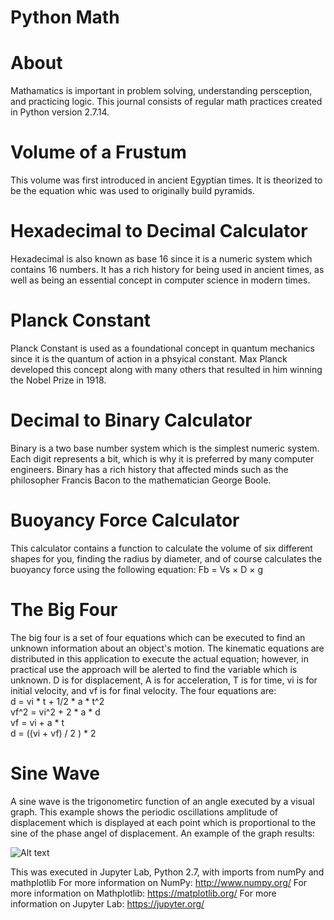 # Python Math

# About
Mathamatics is important in problem solving, understanding persception, and practicing logic. This journal consists of regular math practices created in Python version 2.7.14.

# Volume of a Frustum
This volume was first introduced in ancient Egyptian times. It is theorized to be the equation whic was used to originally build pyramids.

# Hexadecimal to Decimal Calculator
Hexadecimal is also known as base 16 since it is a numeric system which contains 16 numbers. It has a rich history for being used in ancient times, as well as being an essential concept in computer science in modern times. 

# Planck Constant
Planck Constant is used as a foundational concept in quantum mechanics since it is the quantum of action in a phsyical constant. Max Planck developed this concept along with many others that resulted in him winning the Nobel Prize in 1918. 

# Decimal to Binary Calculator
Binary is a two base number system which is the simplest numeric system. Each digit represents a bit, which is why it is preferred by many computer engineers. Binary has a rich history that affected minds such as the philosopher Francis Bacon to the mathematician George Boole.

# Buoyancy Force Calculator
This calculator contains a function to calculate the volume of six different shapes for you, finding the radius by diameter, and of course calculates the buoyancy force using the following equation:  Fb = Vs × D × g

# The Big Four
The big four is a set of four equations which can be executed to find an unknown information about an object's motion. The kinematic equations are distributed in this application to execute the actual equation; however, in practical use the approach will be alerted to find the variable which is unknown. D is for displacement, A is for acceleration, T is for time, vi is for initial velocity, and vf is for final velocity. The four equations are:         
d = vi * t + 1/2 * a * t^2          
vf^2 = vi^2 + 2 * a * d     
vf = vi + a * t                     
d = ((vi + vf) / 2 ) * 2

# Sine Wave
A sine wave is the trigonometirc function of an angle executed by a visual graph. 
This example shows the periodic oscillations amplitude of displacement which is displayed at each point which is proportional to the sine of the phase angel of displacement. An example of the graph results:

![Alt text](https://s17.postimg.org/t8lyjsa33/sinewave.png?raw=true "Title")

This was executed in Jupyter Lab, Python 2.7, with imports from numPy and mathplotlib
For more information on NumPy: http://www.numpy.org/
For more information on Mathplotlib: https://matplotlib.org/
For more information on Jupyter Lab: https://jupyter.org/
